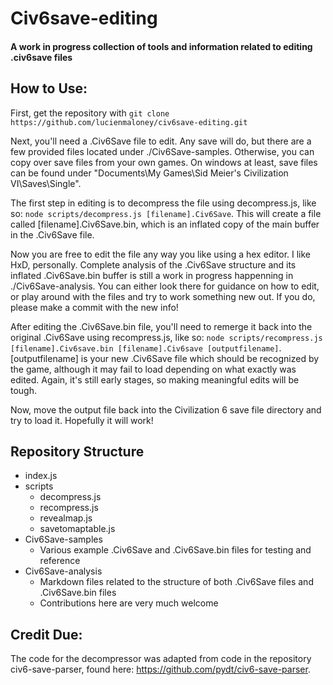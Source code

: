 # Civ6save-editing
#### A work in progress collection of tools and information related to editing .civ6save files

## How to Use:
First, get the repository with `git clone https://github.com/lucienmaloney/civ6save-editing.git`

Next, you'll need a .Civ6Save file to edit. Any save will do, but there are a few provided files located under ./Civ6Save-samples. Otherwise, you can copy over save files from your own games. On windows at least, save files can be found under "Documents\My Games\Sid Meier's Civilization VI\Saves\Single".

The first step in editing is to decompress the file using decompress.js, like so: `node scripts/decompress.js [filename].Civ6Save`. This will create a file called [filename].Civ6Save.bin, which is an inflated copy of the main buffer in the .Civ6Save file.

Now you are free to edit the file any way you like using a hex editor. I like HxD, personally. Complete analysis of the .Civ6Save structure and its inflated .Civ6Save.bin buffer is still a work in progress happenning in ./Civ6Save-analysis. You can either look there for guidance on how to edit, or play around with the files and try to work something new out. If you do, please make a commit with the new info!

After editing the .Civ6Save.bin file, you'll need to remerge it back into the original .Civ6Save using recompress.js, like so: `node scripts/recompress.js [filename].Civ6save.bin [filename].Civ6save [outputfilename]`. [outputfilename] is your new .Civ6Save file which should be recognized by the game, although it may fail to load depending on what exactly was edited. Again, it's still early stages, so making meaningful edits will be tough.

Now, move the output file back into the Civilization 6 save file directory and try to load it. Hopefully it will work!

## Repository Structure

* index.js
* scripts
    * decompress.js
    * recompress.js
    * revealmap.js
    * savetomaptable.js
* Civ6Save-samples
    * Various example .Civ6Save and .Civ6Save.bin files for testing and reference
* Civ6Save-analysis
    * Markdown files related to the structure of both .Civ6Save files and .Civ6Save.bin files
    * Contributions here are very much welcome

## Credit Due:
The code for the decompressor was adapted from code in the repository civ6-save-parser, found here: https://github.com/pydt/civ6-save-parser. 
